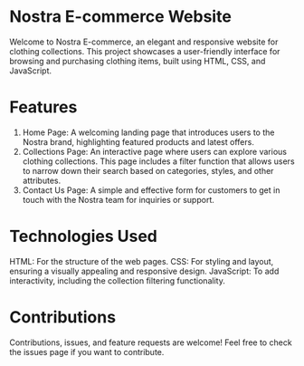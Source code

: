 # Nostra E-commerce Website

Welcome to Nostra E-commerce, an elegant and responsive website for clothing collections. This project showcases a user-friendly interface for browsing and purchasing clothing items, built using HTML, CSS, and JavaScript.

# Features

1. Home Page: A welcoming landing page that introduces users to the Nostra brand, highlighting featured products and latest offers.
2. Collections Page: An interactive page where users can explore various clothing collections. This page includes a filter function that allows users to narrow down their search based on categories, styles, and other attributes.
3. Contact Us Page: A simple and effective form for customers to get in touch with the Nostra team for inquiries or support.

# Technologies Used

HTML: For the structure of the web pages.
CSS: For styling and layout, ensuring a visually appealing and responsive design.
JavaScript: To add interactivity, including the collection filtering functionality.

# Contributions
Contributions, issues, and feature requests are welcome! Feel free to check the issues page if you want to contribute.
